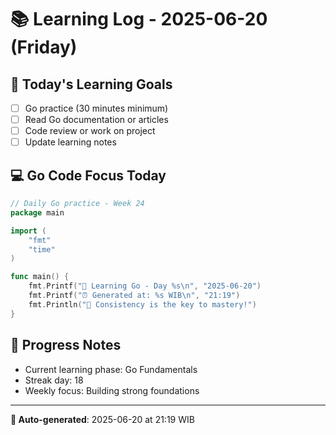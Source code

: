 # 📚 Learning Log - 2025-06-20 (Friday)

## 🎯 Today's Learning Goals
- [ ] Go practice (30 minutes minimum)
- [ ] Read Go documentation or articles
- [ ] Code review or work on project
- [ ] Update learning notes

## 💻 Go Code Focus Today
```go
// Daily Go practice - Week 24
package main

import (
    "fmt"
    "time"
)

func main() {
    fmt.Printf("🚀 Learning Go - Day %s\n", "2025-06-20")
    fmt.Printf("⏰ Generated at: %s WIB\n", "21:19")
    fmt.Println("💪 Consistency is the key to mastery!")
}
```

## 🌟 Progress Notes
- Current learning phase: Go Fundamentals
- Streak day: 18
- Weekly focus: Building strong foundations

---
**🤖 Auto-generated**: 2025-06-20 at 21:19 WIB
